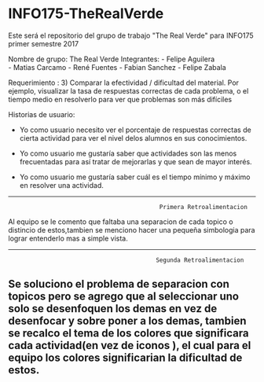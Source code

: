 # INFO175-TheRealVerde

Este será el repositorio del grupo de trabajo "The Real Verde" para INFO175 primer semestre 2017

Nombre de grupo: The Real Verde
Integrantes: - Felipe Aguilera  
             - Matias Carcamo
             - René Fuentes
             - Fabian Sanchez
             - Felipe Zabala
         
Requerimiento : 
3) Comparar la efectividad / dificultad del material. Por ejemplo, visualizar la tasa de respuestas correctas de cada problema, o el tiempo medio en resolverlo para ver que problemas son más difíciles

Historias de usuario: 
- Yo como usuario necesito ver el porcentaje de respuestas correctas de cierta actividad para ver el nivel   delos alumnos en sus conocimientos.

- Yo como usuario me gustaría saber que actividades son las menos frecuentadas para así tratar de mejorarlas y que sean de mayor interés.

- Yo como usuario me gustaría saber cuál es el tiempo mínimo y máximo en resolver una actividad.

-----------------------------------------------------------------------------------------------------------------------------------
                                               Primera Retroalimentacion
                                               
Al equipo se le comento que faltaba una separacion de cada topico o distincio de estos,tambien se menciono hacer una pequeña simbologia para lograr entenderlo mas a simple vista.

-----------------------------------------------------------------------------------------------------------------------------------
                                              Segunda Retroalimentacion
                                              
Se soluciono el problema de separacion con topicos pero se agrego que al seleccionar uno solo se desenfoquen los demas en vez de desenfocar y sobre poner a los demas, tambien se recalco el tema de los colores que significara cada actividad(en vez de iconos ), el cual para el equipo los colores significarian la dificultad de estos.
-----------------------------------------------------------------------------------------------------------------------------------

